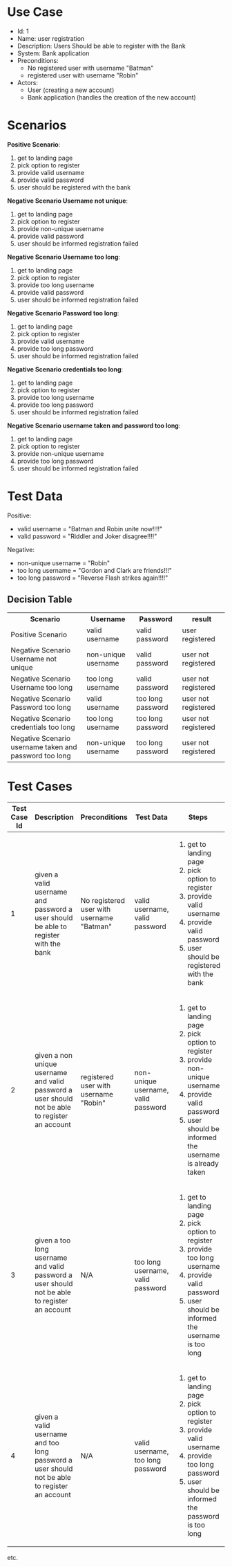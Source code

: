 # Use Case
- Id: 1
- Name: user registration
- Description: Users Should be able to register with the Bank
- System: Bank application
- Preconditions:
    - No registered user with username "Batman"
    - registered user with username "Robin"
- Actors:
    - User (creating a new account)
    - Bank application (handles the creation of the new account)

# Scenarios
**Positive Scenario**:
1. get to landing page
2. pick option to register
3. provide valid username
4. provide valid password
5. user should be registered with the bank

**Negative Scenario Username not unique**:
1. get to landing page
2. pick option to register
3. provide non-unique username
4. provide valid password
5. user should be informed registration failed

**Negative Scenario Username too long**:
1. get to landing page
2. pick option to register
3. provide too long username
4. provide valid password
5. user should be informed registration failed

**Negative Scenario Password too long**:
1. get to landing page
2. pick option to register
3. provide valid username
4. provide too long password
5. user should be informed registration failed

**Negative Scenario credentials too long**:
1. get to landing page
2. pick option to register
3. provide too long username
4. provide too long password
5. user should be informed registration failed

**Negative Scenario username taken and password too long**:
1. get to landing page
2. pick option to register
3. provide non-unique username
4. provide too long password
5. user should be informed registration failed

# Test Data
Positive:
- valid username = "Batman and Robin unite now!!!!"
- valid password = "Riddler and Joker disagree!!!!"

Negative:
- non-unique username = "Robin"
- too long username = "Gordon and Clark are friends!!!"
- too long password = "Reverse Flash strikes again!!!!"

## Decision Table
<table>
    <tr>
        <th>Scenario</th><th>Username</th><th>Password</th><th>result</th>
    </tr>
    <tr>
        <td>Positive Scenario</td><td>valid username</td><td>valid password</td><td>user registered</td>
    </tr>
    <tr>
        <td>Negative Scenario Username not unique</td><td>non-unique username</td><td>valid password</td><td>user not registered</td>
    </tr>
    <tr>
        <td>Negative Scenario Username too long</td><td>too long username</td><td>valid password</td><td>user not registered</td>
    </tr>
    <tr>
        <td>Negative Scenario Password too long</td><td>valid username</td><td>too long password</td><td>user not registered</td>
    </tr>
    <tr>
        <td>Negative Scenario credentials too long</td><td>too long username</td><td>too long password</td><td>user not registered</td>
    </tr>
    <tr>
        <td>Negative Scenario username taken and password too long</td><td>non-unique username</td><td>too long password</td><td>user not registered</td>
    </tr>
</table>

# Test Cases
|Test Case Id|Description|Preconditions|Test Data|Steps|Expected Outcome|Actual Outcome|Tester|Status|
|------------|-----------|-------------|---------|-----|----------------|--------------|------|------|
|1|given a valid username and password a user should be able to register with the bank|No registered user with username "Batman"|valid username, valid password|<ol><li>get to landing page </li><li>pick option to register </li><li>provide valid username</li><li>provide valid password</li><li>user should be registered with the bank</li></ol>|user registered|TBD|Alfred|In Progress|
|2|given a non unique username and valid password a user should not be able to register an account|registered user with username "Robin"|non-unique username, valid password|<ol><li>get to landing page </li><li>pick option to register </li><li>provide non-unique username</li><li>provide valid password</li><li>user should be informed the username is already taken</li></ol>|user not registered|TBD|Alfred|In Progress|
|3|given a too long username and valid password a user should not be able to register an account|N/A|too long username, valid password|<ol><li>get to landing page </li><li>pick option to register </li><li>provide too long username</li><li>provide valid password</li><li>user should be informed the username is too long</li></ol>|user not registered|TBD|Alfred|In Progress|
|4|given a valid username and too long password a user should not be able to register an account|N/A|valid username, too long password|<ol><li>get to landing page </li><li>pick option to register </li><li>provide valid username</li><li>provide too long password</li><li>user should be informed the password is too long</li></ol>|user not registered|TBD|Alfred|In Progress|
etc.